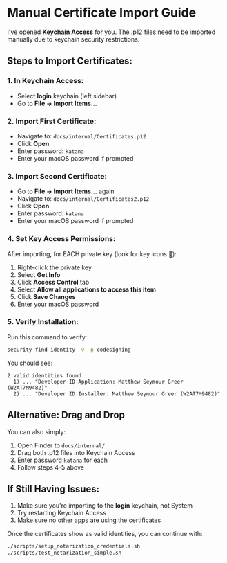 # Manual Certificate Import Guide

I've opened **Keychain Access** for you. The .p12 files need to be imported manually due to keychain security restrictions.

## Steps to Import Certificates:

### 1. In Keychain Access:
- Select **login** keychain (left sidebar)
- Go to **File → Import Items...**

### 2. Import First Certificate:
- Navigate to: `docs/internal/Certificates.p12`
- Click **Open**
- Enter password: `katana`
- Enter your macOS password if prompted

### 3. Import Second Certificate:
- Go to **File → Import Items...** again
- Navigate to: `docs/internal/Certificates2.p12`
- Click **Open**
- Enter password: `katana`
- Enter your macOS password if prompted

### 4. Set Key Access Permissions:
After importing, for EACH private key (look for key icons 🔑):
1. Right-click the private key
2. Select **Get Info**
3. Click **Access Control** tab
4. Select **Allow all applications to access this item**
5. Click **Save Changes**
6. Enter your macOS password

### 5. Verify Installation:
Run this command to verify:
```bash
security find-identity -v -p codesigning
```

You should see:
```
2 valid identities found
  1) ... "Developer ID Application: Matthew Seymour Greer (W2AT7M9482)"
  2) ... "Developer ID Installer: Matthew Seymour Greer (W2AT7M9482)"
```

## Alternative: Drag and Drop
You can also simply:
1. Open Finder to `docs/internal/`
2. Drag both .p12 files into Keychain Access
3. Enter password `katana` for each
4. Follow steps 4-5 above

## If Still Having Issues:
1. Make sure you're importing to the **login** keychain, not System
2. Try restarting Keychain Access
3. Make sure no other apps are using the certificates

Once the certificates show as valid identities, you can continue with:
```bash
./scripts/setup_notarization_credentials.sh
./scripts/test_notarization_simple.sh
```

